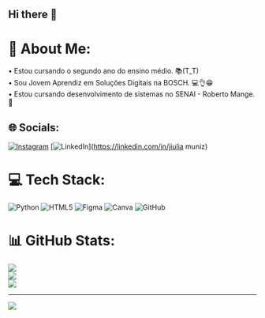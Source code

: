 ## Hi there 👋
# 💫 About Me:
• Estou cursando o segundo ano do ensino médio. 📚(T_T)<br>• Sou Jovem Aprendiz em Soluções Digitais na BOSCH. 💻👌😁<br>• Estou cursando desenvolvimento de sistemas no SENAI - Roberto Mange. 👻


## 🌐 Socials:
[![Instagram](https://img.shields.io/badge/Instagram-%23E4405F.svg?logo=Instagram&logoColor=white)](https://instagram.com/munizjjiu) [![LinkedIn](https://img.shields.io/badge/LinkedIn-%230077B5.svg?logo=linkedin&logoColor=white)](https://linkedin.com/in/jiulia muniz) 

# 💻 Tech Stack:
![Python](https://img.shields.io/badge/python-3670A0?style=for-the-badge&logo=python&logoColor=ffdd54) ![HTML5](https://img.shields.io/badge/html5-%23E34F26.svg?style=for-the-badge&logo=html5&logoColor=white) ![Figma](https://img.shields.io/badge/figma-%23F24E1E.svg?style=for-the-badge&logo=figma&logoColor=white) ![Canva](https://img.shields.io/badge/Canva-%2300C4CC.svg?style=for-the-badge&logo=Canva&logoColor=white) ![GitHub](https://img.shields.io/badge/github-%23121011.svg?style=for-the-badge&logo=github&logoColor=white)
# 📊 GitHub Stats:
![](https://github-readme-stats.vercel.app/api?username=jiulia-muniz&theme=dark&hide_border=false&include_all_commits=false&count_private=false)<br/>
![](https://github-readme-streak-stats.herokuapp.com/?user=jiulia-muniz&theme=dark&hide_border=false)<br/>
![](https://github-readme-stats.vercel.app/api/top-langs/?username=jiulia-muniz&theme=dark&hide_border=false&include_all_commits=false&count_private=false&layout=compact)

---
[![](https://visitcount.itsvg.in/api?id=jiulia-muniz&icon=0&color=0)](https://visitcount.itsvg.in)

<!-- Proudly created with GPRM ( https://gprm.itsvg.in ) -->
<!--
**jiulia-muniz/jiulia-muniz** is a ✨ _special_ ✨ repository because its `README.md` (this file) appears on your GitHub profile.

Here are some ideas to get you started:

- 🔭 I’m currently working on ...
- 🌱 I’m currently learning ...
- 👯 I’m looking to collaborate on ...
- 🤔 I’m looking for help with ...
- 💬 Ask me about ...
- 📫 How to reach me: ...
- 😄 Pronouns: ...
- ⚡ Fun fact: ...
-->
